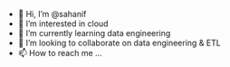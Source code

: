 - 👋 Hi, I’m @sahanif
- 👀 I’m interested in cloud
- 🌱 I’m currently learning data engineering
- 💞️ I’m looking to collaborate on data engineering & ETL
- 📫 How to reach me ...

<!---
sahanif/sahanif is a ✨ special ✨ repository because its `README.md` (this file) appears on your GitHub profile.
You can click the Preview link to take a look at your changes.
--->
